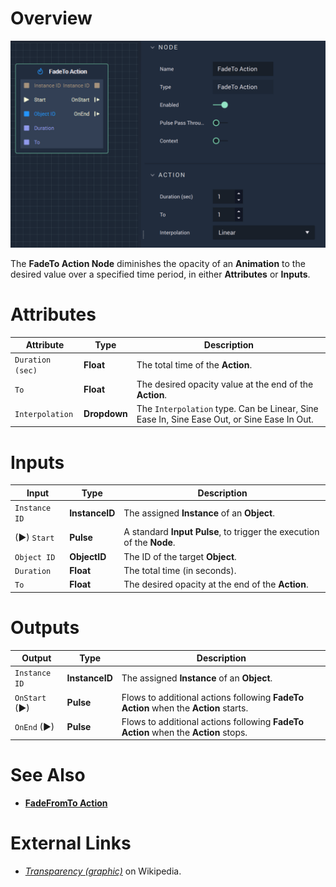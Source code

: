 # Overview

![The FadeTo Action Node.](../../.gitbook/assets/fadetoaction.png)

The **FadeTo Action Node** diminishes the opacity of an **Animation** to the desired value over a specified time period, in either **Attributes** or **Inputs**.

# Attributes

|Attribute|Type|Description|
|---|---|---|
|`Duration (sec)`|**Float**|The total time of the **Action**.|
|`To`|**Float**|The desired opacity value at the end of the **Action**.|
|`Interpolation`|**Dropdown**|The `Interpolation` type. Can be Linear, Sine Ease In, Sine Ease Out, or Sine Ease In Out.|

# Inputs

|Input|Type|Description|
|---|---|---|
|`Instance ID`| **InstanceID** | The assigned **Instance** of an **Object**.|
|(►) `Start`|**Pulse**|A standard **Input Pulse**, to trigger the execution of the **Node**.|
|`Object ID`|**ObjectID**|The ID of the target **Object**.|
|`Duration`|**Float**|The total time (in seconds).|
|`To`|**Float**| The desired opacity at the end of the **Action**.|

# Outputs

|Output|Type|Description|
|---|---|---|
|`Instance ID`|**InstanceID**|The assigned **Instance** of an **Object**.|
|`OnStart` (►)|**Pulse**|Flows to additional actions following **FadeTo Action** when the **Action** starts.|
|`OnEnd` (►)|**Pulse**|Flows to additional actions following **FadeTo Action** when the **Action** stops.|

# See Also

* [**FadeFromTo Action**](fadefromtoaction.md)

# External Links

* [_Transparency \(graphic\)_](https://en.wikipedia.org/wiki/Transparency_%28graphic%29) on Wikipedia.